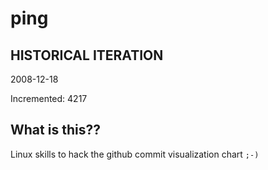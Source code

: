 # ping

## HISTORICAL ITERATION
2008-12-18

Incremented: 4217

## What is this?? 
Linux skills to hack the github commit visualization chart `;-)`
